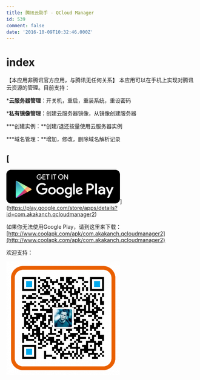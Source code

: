 ```yaml
---
title: 腾讯云助手 - QCloud Manager
id: 539
comment: false
date: '2016-10-09T10:32:46.000Z'
---
```


# index

【本应用非腾讯官方应用，与腾讯无任何关系】 本应用可以在手机上实现对腾讯云资源的管理。目前支持：

***云服务器管理**：开关机，重启，重装系统，重设密码

***私有镜像管理**：创建云服务器镜像，从镜像创建服务器

***创建实例：**创建/退还按量使用云服务器实例

***域名管理：**增加，修改，删除域名解析记录

## [

![D90D94331E54D2005CC8CEE352FF98ECF639](https://raw.githubusercontent.com/ankanch/blog/master/images/wp-content/uploads/2016/06/D90D94331E54D2005CC8CEE352FF98ECF639-300x89.png)](https://play.google.com/store/apps/details?id=com.akakanch.qcloudmanager2)

如果你无法使用Google Play，请到这里来下载：[http://www.coolapk.com/apk/com.akakanch.qcloudmanager2](http://www.coolapk.com/apk/com.akakanch.qcloudmanager2)

欢迎支持：

[![&#x6350;&#x8D60;](https://raw.githubusercontent.com/ankanch/blog/master/images/wp-content/uploads/2016/10/捐赠-300x300.png)](https://raw.githubusercontent.com/ankanch/blog/master/images/wp-content/uploads/2016/10/捐赠.png)

